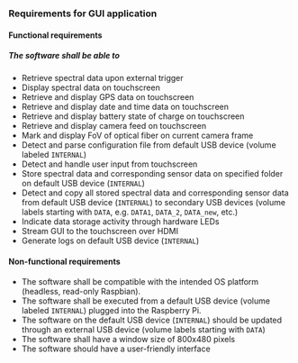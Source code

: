 ### Requirements for GUI application
#### Functional requirements
##### The software shall be able to
- Retrieve spectral data upon external trigger
- Display spectral data on touchscreen
- Retrieve and display GPS data on touchscreen
- Retrieve and display date and time data on touchscreen
- Retrieve and display battery state of charge on touchscreen
- Retrieve and display camera feed on touchscreen
- Mark and display FoV of optical fiber on current camera frame
- Detect and parse configuration file from default USB device (volume labeled `INTERNAL`)
- Detect and handle user input from touchscreen
- Store spectral data and corresponding sensor data on specified folder on default USB device (`INTERNAL`)
- Detect and copy all stored spectral data and corresponding sensor data from default USB device (`INTERNAL`) to secondary USB devices (volume labels starting with `DATA`, e.g. `DATA1`, `DATA_2`, `DATA_new`, etc.)
- Indicate data storage activity through hardware LEDs
- Stream GUI to the touchscreen over HDMI
- Generate logs on default USB device (`INTERNAL`)  

#### Non-functional requirements
- The software shall be compatible with the intended OS platform (headless, read-only Raspbian).
- The software shall be executed from a default USB device (volume labeled `INTERNAL`) plugged into the Raspberry Pi.
- The software on the default USB device (`INTERNAL`) should be updated through an external USB device (volume labels starting with `DATA`)
- The software shall have a window size of 800x480 pixels
- The software should have a user-friendly interface


